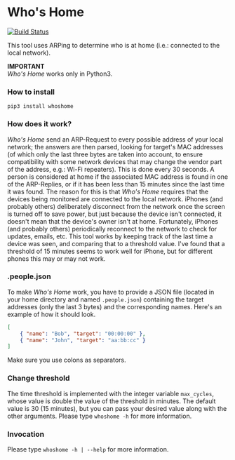 # Who's Home
[![Build Status](https://travis-ci.org/fabiocody/Whos-Home.svg?branch=master)](https://travis-ci.org/fabiocody/Whos-Home)

This tool uses ARPing to determine who is at home (i.e.: connected to the local network).

**IMPORTANT**  
*Who's Home* works only in Python3.


### How to install
```
pip3 install whoshome
```


### How does it work?
*Who's Home* send an ARP-Request to every possible address of your local network; the answers are then parsed, looking for target's MAC addresses (of which only the last three bytes are taken into account, to ensure compatibility with some network devices that may change the vendor part of the address, e.g.: Wi-Fi repeaters). This is done every 30 seconds.
A person is considered at home if the associated MAC address is found in one of the ARP-Replies, or if it has been less than 15 minutes since the last time it was found. The reason for this is that *Who's Home* requires that the devices being monitored are connected to the local network. iPhones (and probably others) deliberately disconnect from the network once the screen is turned off to save power, but just because the device isn't connected, it doesn't mean that the device's owner isn't at home. Fortunately, iPhones (and probably others) periodically reconnect to the network to check for updates, emails, etc. This tool works by keeping track of the last time a device was seen, and comparing that to a threshold value. I've found that a threshold of 15 minutes seems to work well for iPhone, but for different phones this may or may not work.


### .people.json
To make *Who's Home* work, you have to provide a JSON file (located in your home directory and named `.people.json`) containing the target addresses (only the last 3 bytes) and the corresponding names. Here's an example of how it should look.
```json
[
    { "name": "Bob", "target": "00:00:00" },
    { "name": "John", "target": "aa:bb:cc" }
]
```
Make sure you use colons as separators.


### Change threshold
The time threshold is implemented with the integer variable `max_cycles`, whose value is double the value of the threshold in minutes.
The default value is 30 (15 minutes), but you can pass your desired value along with the other arguments.
Please type `whoshome -h` for more information.


### Invocation
Please type `whoshome -h | --help` for more information.
